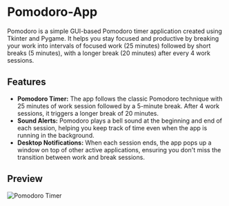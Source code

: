 # Pomodoro-App

Pomodoro is a simple GUI-based Pomodoro timer application created using Tkinter and Pygame. It helps you stay focused and productive by breaking your work into intervals of focused work (25 minutes) followed by short breaks (5 minutes), with a longer break (20 minutes) after every 4 work sessions.

## Features

- **Pomodoro Timer:** The app follows the classic Pomodoro technique with 25 minutes of work session followed by a 5-minute break. After 4 work sessions, it triggers a longer break of 20 minutes.
- **Sound Alerts:** Pomodoro plays a bell sound at the beginning and end of each session, helping you keep track of time even when the app is running in the background.
- **Desktop Notifications:** When each session ends, the app pops up a window on top of other active applications, ensuring you don't miss the transition between work and break sessions.

## Preview 

![Pomodoro Timer]([pomodoro.png](https://github.com/khushi-rajput04/Pomodoro-App/blob/main/img/pomodoro.png))
